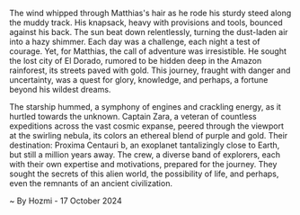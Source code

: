 
The wind whipped through Matthias's hair as he rode his sturdy steed along the muddy track. His knapsack, heavy with provisions and tools, bounced against his back. The sun beat down relentlessly, turning the dust-laden air into a hazy shimmer. Each day was a challenge, each night a test of courage. Yet, for Matthias, the call of adventure was irresistible. He sought the lost city of El Dorado, rumored to be hidden deep in the Amazon rainforest, its streets paved with gold. This journey, fraught with danger and uncertainty, was a quest for glory, knowledge, and perhaps, a fortune beyond his wildest dreams. 

The starship hummed, a symphony of engines and crackling energy, as it hurtled towards the unknown.  Captain Zara, a veteran of countless expeditions across the vast cosmic expanse, peered through the viewport at the swirling nebula, its colors an ethereal blend of purple and gold. Their destination: Proxima Centauri b, an exoplanet tantalizingly close to Earth, but still a million years away. The crew, a diverse band of explorers, each with their own expertise and motivations, prepared for the journey. They sought the secrets of this alien world, the possibility of life, and perhaps, even the remnants of an ancient civilization. 

~ By Hozmi - 17 October 2024
